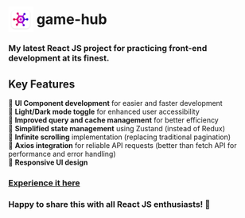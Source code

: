 <!-- # ![](./src/assets/logo.webp) -->
# <div style="display: flex; align-items: center;"><img src="./src/assets/logo.webp" width ="50">&nbsp;<span>game-hub</span></div>

### My latest React JS project for practicing front-end development at its finest.

## Key Features

🔹 **UI Component development** for easier and faster development  
🔹 **Light/Dark mode toggle** for enhanced user accessibility  
🔹 **Improved query and cache management** for better efficiency  
🔹 **Simplified state management** using Zustand (instead of Redux)  
🔹 **Infinite scrolling** implementation (replacing traditional pagination)  
🔹 **Axios integration** for reliable API requests (better than fetch API for performance and error handling)  
🔹 **Responsive UI design**  

### [Experience it here](https://game-hub-gilt-seven.vercel.app/)

### Happy to share this with all React JS enthusiasts! 🙌